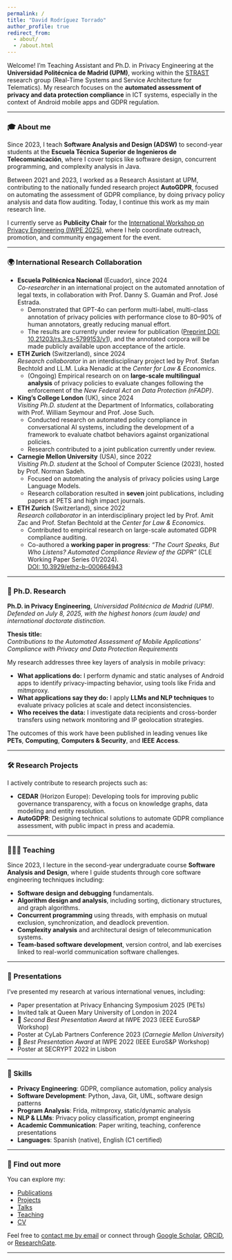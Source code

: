 ```yaml
---
permalink: /
title: "David Rodríguez Torrado"
author_profile: true
redirect_from: 
  - about/
  - /about.html
---
```


Welcome! I’m Teaching Assistant and Ph.D. in Privacy Engineering at the **Universidad Politécnica de Madrid (UPM)**, working within the [STRAST](https://www.upm.es/recursosidi/map/sistemas-de-tiempo-real-y-arquitectura-de-servicios-telematicos/) research group (Real-Time Systems and Service Architecture for Telematics). My research focuses on the **automated assessment of privacy and data protection compliance** in ICT systems, especially in the context of Android mobile apps and GDPR regulation.

---

### 🎓 About me

Since 2023, I teach **Software Analysis and Design (ADSW)** to second-year students at the **Escuela Técnica Superior de Ingenieros de Telecomunicación**, where I cover topics like software design, concurrent programming, and complexity analysis in Java.

Between 2021 and 2023, I worked as a Research Assistant at UPM, contributing to the nationally funded research project **AutoGDPR**, focused on automating the assessment of GDPR compliance, by doing privacy policy analysis and data flow auditing. Today, I continue this work as my main research line.

I currently serve as **Publicity Chair** for the [International Workshop on Privacy Engineering (IWPE 2025)](https://iwpe.info/), where I help coordinate outreach, promotion, and community engagement for the event.

---

### 🌍 International Research Collaboration
- **Escuela Politécnica Nacional** (Ecuador), since 2024  
  *Co-researcher* in an international project on the automated annotation of legal texts, in collaboration with Prof. Danny S. Guamán and Prof. José Estrada.   
  - Demonstrated that GPT-4o can perform multi-label, multi-class annotation of privacy policies with performance close to 80–90% of human annotators, greatly reducing manual effort.  
  - The results are currently under review for publication ([Preprint DOI: 10.21203/rs.3.rs-5799153/v1](https://doi.org/10.21203/rs.3.rs-5799153/v1)), and the annotated corpora will be made publicly available upon acceptance of the article.
- **ETH Zurich** (Switzerland), since 2024  
  *Research collaborator* in an interdisciplinary project led by Prof. Stefan Bechtold and LL.M. Luka Nenadic at the *Center for Law & Economics*.  
  - (Ongoing) Empirical research on on **large-scale multilingual analysis** of privacy policies to evaluate changes following the enforcement of the *New Federal Act on Data Protection (nFADP)*.  
- **King’s College London** (UK), since 2024  
    *Visiting Ph.D. student* at the Department of Informatics, collaborating with Prof. William Seymour and Prof. Jose Such.  
  - Conducted research on automated policy compliance in conversational AI systems, including the development of a framework to evaluate chatbot behaviors against organizational policies.  
  - Research contributed to a joint publication currently under review.
- **Carnegie Mellon University** (USA), since 2022  
  *Visiting Ph.D. student* at the School of Computer Science (2023), hosted by Prof. Norman Sadeh.  
  - Focused on automating the analysis of privacy policies using Large Language Models.  
  - Research collaboration resulted in **seven** joint publications, including papers at PETS and high impact journals.
- **ETH Zurich** (Switzerland), since 2022  
  *Research collaborator* in an interdisciplinary project led by Prof. Amit Zac and Prof. Stefan Bechtold at the *Center for Law & Economics*.  
  - Contributed to empirical research on large-scale automated GDPR compliance auditing.  
  - Co-authored a **working paper in progress**: *“The Court Speaks, But Who Listens? Automated Compliance Review of the GDPR”* (CLE Working Paper Series 01/2024).  
    [DOI: 10.3929/ethz-b-000664943](https://doi.org/10.3929/ethz-b-000664943)

---

### 🧪 Ph.D. Research

**Ph.D. in Privacy Engineering**, *Universidad Politécnica de Madrid (UPM)*.  
*Defended on July 8, 2025, with the highest honors (cum laude) and international doctorate distinction.*  

**Thesis title:**  
*Contributions to the Automated Assessment of Mobile Applications’ Compliance with Privacy and Data Protection Requirements*

My research addresses three key layers of analysis in mobile privacy:

- **What applications do:** I perform dynamic and static analyses of Android apps to identify privacy-impacting behavior, using tools like Frida and mitmproxy.
- **What applications say they do:** I apply **LLMs and NLP techniques** to evaluate privacy policies at scale and detect inconsistencies.
- **Who receives the data:** I investigate data recipients and cross-border transfers using network monitoring and IP geolocation strategies.

The outcomes of this work have been published in leading venues like **PETs**, **Computing**, **Computers & Security**, and **IEEE Access**.

---

### 🛠️ Research Projects

I actively contribute to research projects such as:

- **CEDAR** (Horizon Europe): Developing tools for improving public governance transparency, with a focus on knowledge graphs, data modeling and entity resolution.
- **AutoGDPR**: Designing technical solutions to automate GDPR compliance assessment, with public impact in press and academia.

---

### 👨🏻‍🏫 Teaching

Since 2023, I lecture in the second-year undergraduate course **Software Analysis and Design**, where I guide students through core software engineering techniques including:

- **Software design and debugging** fundamentals.
- **Algorithm design and analysis**, including sorting, dictionary structures, and graph algorithms.
- **Concurrent programming** using threads, with emphasis on mutual exclusion, synchronization, and deadlock prevention.
- **Complexity analysis** and architectural design of telecommunication systems.
- **Team-based software development**, version control, and lab exercises linked to real-world communication software challenges.
  
---

### 🎤 Presentations

I’ve presented my research at various international venues, including:

- Paper presentation at Privacy Enhancing Symposium 2025 (PETs)  
- Invited talk at Queen Mary University of London in 2024
- 🥈 *Second Best Presentation Award* at IWPE 2023 (IEEE EuroS&P Workshop)
- Poster at CyLab Partners Conference 2023 (*Carnegie Mellon University*) 
- 🥇 *Best Presentation Award* at IWPE 2022 (IEEE EuroS&P Workshop)
- Poster at SECRYPT 2022 in Lisbon

---

### 🧠 Skills

- **Privacy Engineering**: GDPR, compliance automation, policy analysis  
- **Software Development**: Python, Java, Git, UML, software design patterns  
- **Program Analysis**: Frida, mitmproxy, static/dynamic analysis  
- **NLP & LLMs**: Privacy policy classification, prompt engineering  
- **Academic Communication**: Paper writing, teaching, conference presentations  
- **Languages**: Spanish (native), English (C1 certified)

---

### 📄 Find out more

You can explore my:

- [Publications](/publications)
- [Projects](/projects)
- [Talks](/talks)
- [Teaching](/teaching)
- [CV](/cv)

Feel free to [contact me by email](mailto:david.rtorrado@upm.es) or connect through [Google Scholar](https://scholar.google.com.au/citations?user=bn1jm8QAAAAJ), [ORCID](https://orcid.org/0000-0002-0911-4608), or [ResearchGate](https://www.researchgate.net/profile/David-Rodriguez-Torrado).

---
